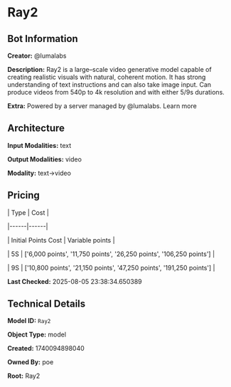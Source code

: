# Ray2

## Bot Information

**Creator:** @lumalabs

**Description:** Ray2 is a large–scale video generative model capable of creating realistic visuals with natural, coherent motion. It has strong understanding of text instructions and can also take image input. Can produce videos from 540p to 4k resolution and with either 5/9s durations.

**Extra:** Powered by a server managed by @lumalabs. Learn more


## Architecture

**Input Modalities:** text

**Output Modalities:** video

**Modality:** text->video


## Pricing

| Type | Cost |

|------|------|

| Initial Points Cost | Variable points |

| 5S | ['6,000 points', '11,750 points', '26,250 points', '106,250 points'] |

| 9S | ['10,800 points', '21,150 points', '47,250 points', '191,250 points'] |


**Last Checked:** 2025-08-05 23:38:34.650389


## Technical Details

**Model ID:** `Ray2`

**Object Type:** model

**Created:** 1740094898040

**Owned By:** poe

**Root:** Ray2
